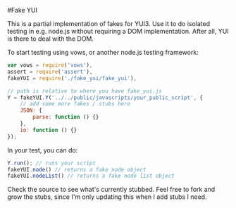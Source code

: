 #Fake YUI

This is a partial implementation of fakes for YUI3. Use it to do isolated
testing in e.g. node.js without requiring a DOM implementation. After all, YUI
is there to deal with the DOM.

To start testing using vows, or another node.js testing framework:

``` javascript
var vows = require('vows'),
assert = require('assert'),
fakeYUI = require('./fake_yui/fake_yui'),

// path is relative to where you have fake_yui.js
Y = fakeYUI.Y('../../public/javascripts/your_public_script', {
    // add some more fakes / stubs here
    JSON: {
        parse: function () {}
    },
    io: function () {}
});
```

In your test, you can do:

``` javascript
Y.run(); // runs your script
fakeYUI.node() // returns a fake node object
fakeYUI.nodeList() // returns a fake node list object
```

Check the source to see what's currently stubbed. Feel free to fork and grow the
stubs, since I'm only updating this when I add stubs I need.
